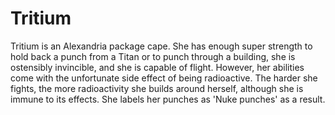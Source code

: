 # Tritium
Tritium is an Alexandria package cape. She has enough super strength to hold back a punch from a Titan or to punch through a building, she is ostensibly invincible, and she is capable of flight. However, her abilities come with the unfortunate side effect of being radioactive. The harder she fights, the more radioactivity she builds around herself, although she is immune to its effects. She labels her punches as 'Nuke punches' as a result.

